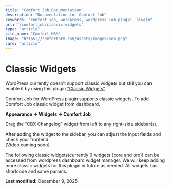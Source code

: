 ```yaml
---
title: "Comfort Job Documentation"
description: "Documentation for Comfort Job"
keywords: "comfort job, wordpress, wordpress job plugin, plugin"
url: "/comfortjob/classic-widgets"
type: "article"
site_name: "Comfort HRM"
image: "https://comforthrm.com/assets/images/seo.png"
card: "article"
---
```

# Classic Widgets

WordPress currently doesn’t support classic widgets but still you can enable it by using this plugin [“Classic Widgets”](https://wordpress.org/plugins/classic-widgets/)

Comfort Job for WordPress plugin supports classic widgets. To add Comfort Job classic widget from dashboard.

**Appearance -> Widgets -> Comfort Job**

Drag the “CBX Changelog” widget from left to any right-side sidebar(s).

After adding the widget to the sidebar, you can adjust the input fields and check your frontend.  
\[Video coming soon\]

The following classic widgets(currently 0 widgets (core and pro)) can be accessed from wordpress dashboard widget manager. We will keep adding more classic widgets for this plugin in future as needed. All widgets has shortcode and same params.



**Last modified:** December 9, 2025